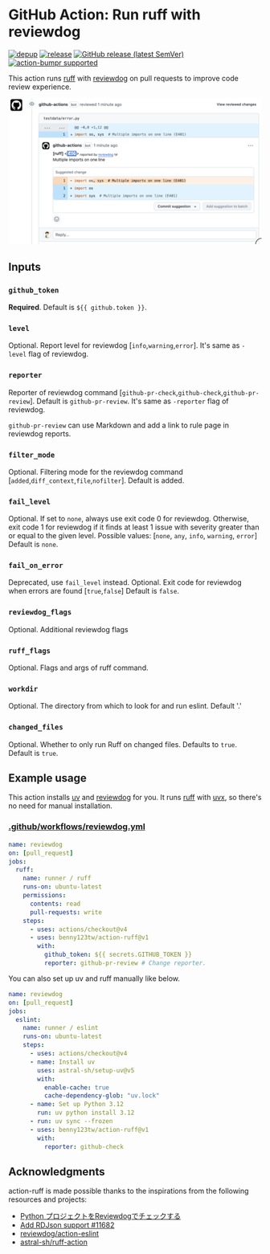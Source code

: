 # GitHub Action: Run ruff with reviewdog

[![depup](https://github.com/benny123tw/action-ruff/workflows/depup/badge.svg)](https://github.com/benny123tw/action-ruff/actions?query=workflow%3Adepup)
[![release](https://github.com/benny123tw/action-ruff/workflows/release/badge.svg)](https://github.com/benny123tw/action-ruff/actions?query=workflow%3Arelease)
[![GitHub release (latest SemVer)](https://img.shields.io/github/v/release/benny123tw/action-ruff?logo=github&sort=semver)](https://github.com/benny123tw/action-ruff/releases)
[![action-bumpr supported](https://img.shields.io/badge/bumpr-supported-ff69b4?logo=github&link=https://github.com/haya14busa/action-bumpr)](https://github.com/haya14busa/action-bumpr)
<!-- [![Used-by counter](https://img.shields.io/endpoint?url=https://haya14busa.github.io/github-used-by/data/reviewdog/action-eslint/shieldsio.json)](https://github.com/haya14busa/github-used-by/tree/main/repo/reviewdog/action-eslint) -->

This action runs [ruff] with
[reviewdog] on pull requests to improve
code review experience.

[![github-pr-check sample](sample.png)](https://github.com/benny123tw/action-ruff/pull/1)

## Inputs

### `github_token`

**Required**. Default is `${{ github.token }}`.

### `level`

Optional. Report level for reviewdog \[`info`,`warning`,`error`\].
It's same as `-level` flag of reviewdog.

### `reporter`

Reporter of reviewdog command \[`github-pr-check`,`github-check`,`github-pr-review`\].
Default is `github-pr-review`.
It's same as `-reporter` flag of reviewdog.

`github-pr-review` can use Markdown and add a link to rule page in reviewdog reports.

### `filter_mode`

Optional. Filtering mode for the reviewdog command \[`added`,`diff_context`,`file`,`nofilter`\].
Default is added.

### `fail_level`

Optional. If set to `none`, always use exit code 0 for reviewdog. Otherwise, exit code 1 for reviewdog if it finds at least 1 issue with severity greater than or equal to the given level.
Possible values: [`none`, `any`, `info`, `warning`, `error`]
Default is `none`.

### `fail_on_error`

Deprecated, use `fail_level` instead.
Optional. Exit code for reviewdog when errors are found \[`true`,`false`\]
Default is `false`.

### `reviewdog_flags`

Optional. Additional reviewdog flags

### `ruff_flags`

Optional. Flags and args of ruff command.

### `workdir`

Optional. The directory from which to look for and run eslint. Default '.'

### `changed_files`

Optional. Whether to only run Ruff on changed files. Defaults to `true`.
Default is `true`.

## Example usage

This action installs [uv] and [reviewdog] for you. It runs [ruff] with [uvx], so there's no need for manual installation.

### [.github/workflows/reviewdog.yml](.github/workflows/reviewdog.yml)

```yaml
name: reviewdog
on: [pull_request]
jobs:
  ruff:
    name: runner / ruff
    runs-on: ubuntu-latest
    permissions:
      contents: read
      pull-requests: write
    steps:
      - uses: actions/checkout@v4
      - uses: benny123tw/action-ruff@v1
        with:
          github_token: ${{ secrets.GITHUB_TOKEN }}
          reporter: github-pr-review # Change reporter.
```

You can also set up uv and ruff manually like below.

```yml
name: reviewdog
on: [pull_request]
jobs:
  eslint:
    name: runner / eslint
    runs-on: ubuntu-latest
    steps:
      - uses: actions/checkout@v4
      - name: Install uv
        uses: astral-sh/setup-uv@v5
        with:
          enable-cache: true
          cache-dependency-glob: "uv.lock"
      - name: Set up Python 3.12
        run: uv python install 3.12
      - run: uv sync --frozen
      - uses: benny123tw/action-ruff@v1
        with:
          reporter: github-check
```

## Acknowledgments

action-ruff is made possible thanks to the inspirations from the following resources and projects:

* [Python プロジェクトをReviewdogでチェックする](https://kujilabo.com/2023/03/13/2023/03/python_003/)
* [Add RDJson support #11682](https://github.com/astral-sh/ruff/pull/11682)
* [reviewdog/action-eslint](https://github.com/reviewdog/action-eslint)
* [astral-sh/ruff-action](https://github.com/astral-sh/ruff-action)

[uv]: https://docs.astral.sh/uv/
[uvx]: https://docs.astral.sh/uv/guides/tools/#running-tools
[ruff]: https://docs.astral.sh/ruff/
[reviewdog]: https://github.com/reviewdog/reviewdog